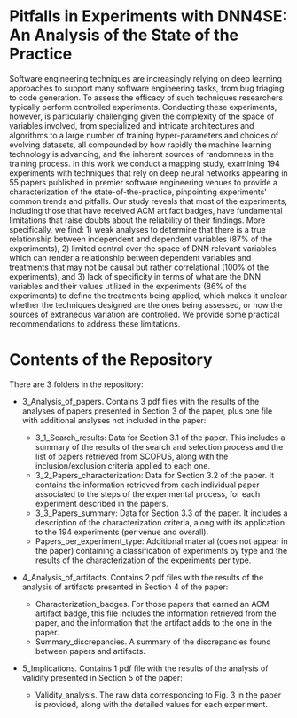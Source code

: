 # Pitfalls in Experiments with DNN4SE: An Analysis of the State of the Practice
Software engineering techniques are increasingly relying on deep learning approaches to support many software engineering tasks, from bug triaging to code generation. To assess the efficacy of such techniques researchers typically perform controlled experiments. Conducting these experiments, however, is particularly challenging given the complexity of the space of variables involved, from specialized and intricate architectures and algorithms to a large number of training hyper-parameters and choices of evolving datasets, all compounded by how rapidly the machine learning technology is advancing, and the inherent sources of randomness in the training process. In this work we conduct a mapping study, examining 194 experiments with techniques that rely on deep neural networks appearing in 55 papers published in premier software engineering venues to provide a characterization of the state-of-the-practice, pinpointing experiments' common trends and pitfalls. Our study reveals that most of the experiments, including those that have received ACM artifact badges, have fundamental limitations that raise doubts about the reliability of their findings. More specifically, we find: 1) weak analyses to determine that there is a true relationship between independent and dependent variables (87% of the experiments), 2) limited control over the space of DNN relevant variables, which can render a relationship between dependent variables and treatments that may not be causal but rather correlational (100% of the experiments), and 3) lack of specificity in terms of what are the DNN variables and their values utilized in the experiments (86% of the experiments) to define the treatments being applied, which makes it unclear whether the techniques designed are the ones being assessed, or how the sources of extraneous variation are controlled. We provide some practical recommendations to address these limitations.

# Contents of the Repository
There are 3 folders in the repository:

* 3_Analysis_of_papers. Contains 3 pdf files with the results of the analyses of papers presented in Section 3 of the paper, plus one file with additional analyses not included in the paper:
  - 3_1_Search_results: Data for Section 3.1 of the paper. This includes a summary of the results of the search and selection process and the list of papers retrieved from SCOPUS, along with the inclusion/exclusion criteria applied to each one.
  - 3_2_Papers_characterization: Data for Section 3.2 of the paper. It contains the information retrieved from each individual paper associated to the steps of the experimental process, for each experiment described in the papers.
  - 3_3_Papers_summary: Data for Section 3.3 of the paper. It includes a description of the characterization criteria, along with its application to the 194 experiments (per venue and overall).
  - Papers_per_experiment_type: Additional material (does not appear in the paper) containing a classification of experiments by type and the results of the characterization of the experiments per type.

* 4_Analysis_of_artifacts. Contains 2 pdf files with the results of the analysis of artifacts presented in Section 4 of the paper:
  - Characterization_badges. For those papers that earned an ACM artifact badge, this file includes the information retrieved from the paper, and the information that the artifact adds to the one in the paper.
  - Summary_discrepancies. A summary of the discrepancies found between papers and artifacts.

* 5_Implications. Contains 1 pdf file with the results of the analysis of validity presented in Section 5 of the paper:
  - Validity_analysis. The raw data corresponding to Fig. 3 in the paper is provided, along with the detailed values for each experiment.

